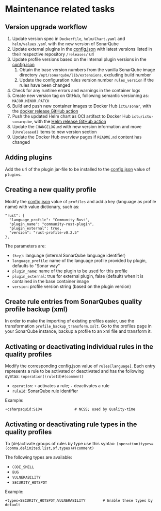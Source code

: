 # Maintenance related tasks


## Version upgrade workflow

1. Update version spec in `Dockerfile`, `helm/Chart.yaml` and `helm/values.yaml` with the new version of SonarQube
1. Update external plugins in the [config.json](https://github.com/ICTU/sonar/blob/master/src/config.json) with latest versions listed in their respective repository `/releases/` url
1. Update profile versions based on the internal plugin versions in the [config.json](https://github.com/ICTU/sonar/blob/master/src/config.json)
    1. Obtain the base version numbers from the vanilla SonarQube image directory `/opt/sonarqube/lib/extensions`, excluding build number
    1. Update the configuration rules version number `rules_version` if the rules have been changed
1. Check for any runtime errors and warnings in the container logs
1. Create new version tag on GitHub, following semantic versioning as: `MAJOR.MINOR.PATCH`
1. Build and push new container images to Docker Hub `ictu/sonar`, with the [docker release GitHub action](https://github.com/ICTU/sonar/actions/workflows/docker-release.yml)
1. Push the updated Helm chart as OCI artifact to Docker Hub `ictu/ictu-sonarqube`, with the [Helm release GitHub action](https://github.com/ICTU/sonar/actions/workflows/helm-release.yml)
1. Update the `CHANGELOG.md` with new version information and move `[Unreleased]` items to new version section
1. Update the Docker Hub overview pages if `README.md` content has changed

## Adding plugins

Add the url of the plugin jar-file to be installed to the [config.json](https://github.com/ICTU/sonar/blob/master/src/config.json) value of `plugins`.


## Creating a new quality profile

Modify the [config.json](https://github.com/ICTU/sonar/blob/master/src/config.json) value of `profiles` and add a key (language as profile name) with value dictionary, such as:

    "rust": {
      "language_profile": "Community Rust",
      "plugin_name": "community-rust-plugin",
      "plugin_external": true,
      "version": "rust-profile-v0.2.5"
    },

The parameters are:
* `(key)`: language (internal SonarQube language identifier)
* `language_profile`: name of the language profile provided by plugin, defaults to "Sonar way"
* `plugin_name`: name of the plugin to be used for this profile
* `plugin_external`: true for external plugin, false (default) when it is contained in the base container image
* `version`: profile version string (based on the plugin version)


## Create rule entries from SonarQubes quality profile backup (xml)

In order to make the importing of existing profiles easier, use the transformation `profile_backup_transform.xslt`.
Go to the profiles page in your SonarQube instance, backup a profile to an xml file and transform it.


## Activating or deactivating individual rules in the quality profiles

Modify the corresponding [config.json](https://github.com/ICTU/sonar/blob/master/src/config.json) value of `rules[language]`.
Each entry represents a rule to be activated or deactivated and has the following syntax: `(operation)(ruleId)#(comment)`

* `operation`: `+` activates a rule; `-` deactivates a rule
* `ruleId`: SonarQube rule identifier

Example:

    +csharpsquid:S104               # NCSS; used by Quality-time


## Activating or deactivating rule types in the quality profiles

To (de)activate groups of rules by type use this syntax:
`(operation)types=(comma,delimited,list,of,types)#(comment)`

The following types are available:
- `CODE_SMELL`
- `BUG`
- `VULNERABILITY`
- `SECURITY_HOTSPOT`

Example:

    +types=SECURITY_HOTSPOT,VULNERABILITY        # Enable these types by default
